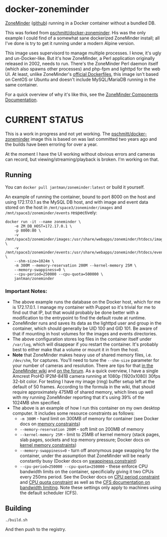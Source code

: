 # docker-zoneminder

[ZoneMinder](https://www.zoneminder.com/) ([github](https://github.com/ZoneMinder/zoneminder)) running in a Docker container without a bundled DB.

This was forked from [pschmitt/docker-zoneminder](https://github.com/pschmitt/docker-zoneminder). His was the only example I could find of a somewhat sane dockerized ZoneMinder install; all I've done is try to get it running under a modern Alpine version.

This image uses supervisord to manage multiple processes. I know, it's ugly and un-Docker-like. But it's how ZoneMinder, a Perl application originally released in 2002, needs to run. There's the ZoneMinder Perl daemon itself (which also spawns other processes) and php-fpm and lighttpd for the web UI. At least, unlike ZoneMinder's [official Dockerfiles](https://github.com/ZoneMinder/zmdockerfiles), this image isn't based on CentOS or Ubuntu and doesn't include MySQL/MariaDB running in the same container.

For a quick overview of why it's like this, see the [ZoneMinder Components Documentation](http://zoneminder.readthedocs.io/en/stable/userguide/components.html).

# CURRENT STATUS

This is a work in progress and not yet working. The [pschmitt/docker-zoneminder](https://github.com/pschmitt/docker-zoneminder) image this is based on was last committed two years ago and the builds have been erroring for over a year.

At the moment I have the UI working without obvious errors and cameras can record, but viewing/streaming/playback is broken. I'm working on that.

## Running

You can ``docker pull jantman/zoneminder:latest`` or build it yourself.

An example of running the container, bound to port 8000 on the host and using 172.17.0.1 as the MySQL DB host, and with image and event data stored on the host in ``/mnt/space3/zoneminder/images`` and ``/mnt/space3/zoneminder/events`` respectively:

```
docker run -it --name zoneminder \
    -e ZM_DB_HOST=172.17.0.1 \
    -p 8000:80 \
    -v /mnt/space3/zoneminder/images:/usr/share/webapps/zoneminder/htdocs/images \
    -v /mnt/space3/zoneminder/events:/usr/share/webapps/zoneminder/htdocs/events \
    --shm-size=1024m \
    -m 300M --memory-reservation 200M --kernel-memory 25M \
    --memory-swappiness=0 \
    --cpu-period=250000 --cpu-quota=500000 \
    jantman/zoneminder
```

### Important Notes:

* The above example runs the database on the Docker host, which for me is 172.17.0.1. I manage my container with Puppet so it's trivial for me to find out that IP, but that would probably be done better with a modification to the entrypoint to find the default route at runtime.
* ZoneMinder runs and saves its data as the lighttpd user and group in the container, which should generally be UID 100 and GID 101. Be aware of that if mounting in host volumes for the images and events directories.
* The above configuration stores log files in the container itself under ``/var/log``, which will disappear if you restart the container. It's probably best to either make that a volume or mount it in from the host.
* __Note__ that ZoneMinder makes heavy use of shared memory files, i.e. ``/dev/shm``, for captures. You'll need to tune the ``--shm-size`` parameter for your number of cameras and resolution. There are tips for that [in the ZoneMinder wiki](https://wiki.zoneminder.com/Math_for_Memory_-_knowing_how_much_memory_you_need_and_how_to_optimize) and [on the forum](https://forums.zoneminder.com/viewtopic.php?f=11&t=9692&sid=5eb03841bd56e794c32586cc43531156). As a quick overview, I have a single Amcrest ProHD IP2M-841B camera running at 1080p (1920x1080) 30fps 32-bit color. For testing I have my image (ring) buffer setup left at the default of 50 frames. According to the formula in the wiki, that should require approximately 475MB of shared memory, which lines up well with my running ZoneMinder reporting that it's using 39% of the 1024MB shm specified.
* The above is an example of how I run this container on my own desktop computer. It includes some resource constraints as follows:
  * ``-m 300M`` - hard limit on 300MB of memory for container (see Docker docs on [memory constraints](https://docs.docker.com/engine/reference/run/#user-memory-constraints))
  * ``--memory-reservation 200M`` - soft limit on 200MB of memory
  * ``--kernel-memory 25M`` - limit to 25MB of kernel memory (stack pages, slab pages, sockets and tcp memory pressure; Docker docs on [kernel memory constraints](https://docs.docker.com/engine/reference/run/#kernel-memory-constraints))
  * ``--memory-swappiness=0`` - turn off anonymous page swapping for the container, under the assumption that ZoneMinder will be nearly constantly busy (Docker docs on [swappiness constraint](https://docs.docker.com/engine/reference/run/#swappiness-constraint))
  * ``--cpu-period=250000 --cpu-quota=250000`` - these enforce CPU bandwidth limits on the container, specificially giving it two CPUs every 250ms period. See the Docker docs on [CPU period constraint](https://docs.docker.com/engine/reference/run/#cpu-period-constraint) and [CPU quota constraint](https://docs.docker.com/engine/reference/run/#cpu-quota-constraint) as well as the [CFS documentation on bandwidth limiting](https://www.kernel.org/doc/Documentation/scheduler/sched-bwc.txt). Note these settings only apply to machines using the default scheduler (CFS).

## Building

``./build.sh``

And then push to the registry.

